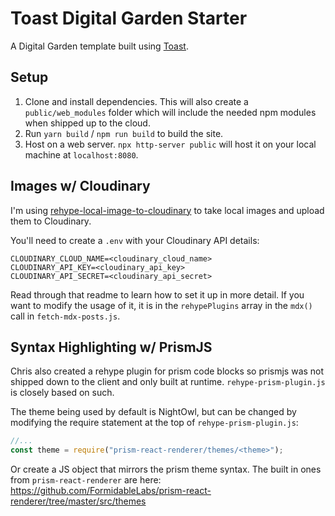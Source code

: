 # Toast Digital Garden Starter

A Digital Garden template built using [Toast](https://github.com/ChristopherBiscardi/toast/).

## Setup

1. Clone and install dependencies. This will also create a `public/web_modules` folder which will include the needed npm modules when shipped up to the cloud.
1. Run `yarn build` / `npm run build` to build the site.
1. Host on a web server. `npx http-server public` will host it on your local machine at `localhost:8080`.

## Images w/ Cloudinary

I'm using [rehype-local-image-to-cloudinary](https://github.com/jlengstorf/rehype-local-image-to-cloudinary) to take local images and upload them to Cloudinary.

You'll need to create a `.env` with your Cloudinary API details:

```
CLOUDINARY_CLOUD_NAME=<cloudinary_cloud_name>
CLOUDINARY_API_KEY=<cloudinary_api_key>
CLOUDINARY_API_SECRET=<cloudinary_api_secret>
```

Read through that readme to learn how to set it up in more detail. If you want to modify the usage of it, it is in the `rehypePlugins` array in the `mdx()` call in `fetch-mdx-posts.js`.

## Syntax Highlighting w/ PrismJS

Chris also created a rehype plugin for prism code blocks so prismjs was not shipped down to the client and only built at runtime. `rehype-prism-plugin.js` is closely based on such.

The theme being used by default is NightOwl, but can be changed by modifying the require statement at the top of `rehype-prism-plugin.js`:

```js
//...
const theme = require("prism-react-renderer/themes/<theme>");
```

Or create a JS object that mirrors the prism theme syntax. The built in ones from `prism-react-renderer` are here: https://github.com/FormidableLabs/prism-react-renderer/tree/master/src/themes
